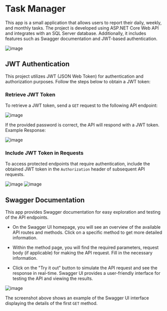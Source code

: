 # Task Manager

This app is a small application that allows users to report their daily, weekly, and monthly tasks. The project is developed using ASP.NET Core Web API and integrates with an SQL Server database. Additionally, it includes features such as Swagger documentation and JWT-based authentication.

![image](https://github.com/dilekkocaturk/Task-Manager/assets/88059253/d1ed13dc-9b72-421b-974b-89fddf692d02)

## JWT Authentication

This project utilizes JWT (JSON Web Token) for authentication and authorization purposes. Follow the steps below to obtain a JWT token:

### Retrieve JWT Token

To retrieve a JWT token, send a `GET` request to the following API endpoint:

![image](https://github.com/dilekkocaturk/Task-Manager/assets/88059253/7962490d-bee4-40d9-8ad6-da84a9ede9ba)

If the provided password is correct, the API will respond with a JWT token.
Example Response:

![image](https://github.com/dilekkocaturk/Task-Manager/assets/88059253/a20bfc51-5783-449e-a540-13b2f7fc257d)

### Include JWT Token in Requests

To access protected endpoints that require authentication, include the obtained JWT token in the `Authorization` header of subsequent API requests.

![image](https://github.com/dilekkocaturk/Task-Manager/assets/88059253/32cb7215-6305-4e7c-b7e6-c8661b7e8096)
![image](https://github.com/dilekkocaturk/Task-Manager/assets/88059253/7475177f-985a-4b44-ac46-85af6a522cad)

## Swagger Documentation

This app provides Swagger documentation for easy exploration and testing of the API endpoints.

- On the Swagger UI homepage, you will see an overview of the available API routes and methods. Click on a specific method to get more detailed information.

- Within the method page, you will find the required parameters, request body (if applicable) for making the API request. Fill in the necessary information.

- Click on the "Try it out" button to simulate the API request and see the response in real-time. Swagger UI provides a user-friendly interface for testing the API and viewing the results.

![image](https://github.com/dilekkocaturk/Task-Manager/assets/88059253/24843717-a8ec-4879-be36-a79fc8d727a0)


The screenshot above shows an example of the Swagger UI interface displaying the details of the first `GET` method. 

